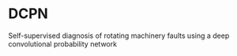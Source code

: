 # DCPN
Self-supervised diagnosis of rotating machinery faults using a deep convolutional probability network

